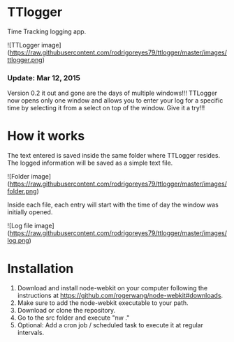 TTlogger
========

Time Tracking logging app. 

![TTLogger image]
(https://raw.githubusercontent.com/rodrigoreyes79/ttlogger/master/images/ttlogger.png)

### Update: Mar 12, 2015
Version 0.2 it out and gone are the days of multiple windows!!! 
TTLogger now opens only one window and allows you to enter your log for a specific time by selecting it from a select on top of the window. Give it a try!!!

# How it works
The text entered is saved inside the same folder where TTLogger resides. The logged information will be saved as a simple text file.

![Folder image]
(https://raw.githubusercontent.com/rodrigoreyes79/ttlogger/master/images/folder.png)

Inside each file, each entry will start with the time of day the window was initially opened.

![Log file image]
(https://raw.githubusercontent.com/rodrigoreyes79/ttlogger/master/images/log.png)

# Installation
1. Download and install node-webkit on your computer following the instructions at https://github.com/rogerwang/node-webkit#downloads.
2. Make sure to add the node-webkit executable to your path.
3. Download or clone the repository.
4. Go to the src folder and execute "nw ."
5. Optional: Add a cron job / scheduled task to execute it at regular intervals.

